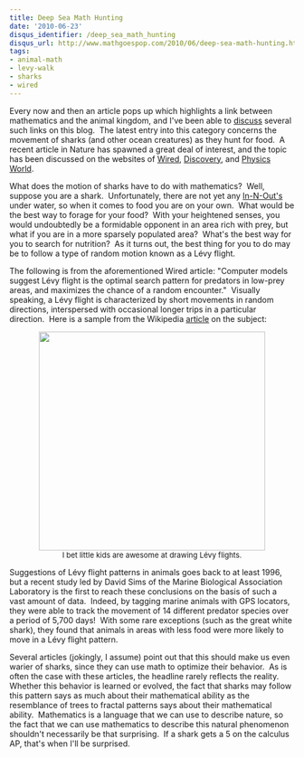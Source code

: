 ```yaml
---
title: Deep Sea Math Hunting
date: '2010-06-23'
disqus_identifier: /deep_sea_math_hunting
disqus_url: http://www.mathgoespop.com/2010/06/deep-sea-math-hunting.html
tags:
- animal-math
- levy-walk
- sharks
- wired
---
```

<p>Every now and then an article pops up which highlights a link between mathematics and the animal kingdom, and I've been able to <a href="http://www.mathgoespop.com/category/animal-math">discuss</a> several such links on this blog.  The latest entry into this category concerns the movement of sharks (and other ocean creatures) as they hunt for food.  A recent article in Nature has spawned a great deal of interest, and the topic has been discussed on the websites of <a href="http://www.wired.com/wiredscience/2010/06/levy-flight-strategy/">Wired</a>, <a href="http://news.discovery.com/animals/sharks-math-hunt.html">Discovery</a>, and <a href="http://physicsworld.com/cws/article/news/42899">Physics World</a>.</p>

<p>What does the motion of sharks have to do with mathematics?  Well, suppose you are a shark.  Unfortunately, there are not yet any <a href="http://www.in-n-out.com/">In-N-Out's</a> under water, so when it comes to food you are on your own.  What would be the best way to forage for your food?  With your heightened senses, you would undoubtedly be a formidable opponent in an area rich with prey, but what if you are in a more sparsely populated area?  What's the best way for you to search for nutrition?  As it turns out, the best thing for you to do may be to follow a type of random motion known as a Lévy flight.</p>

<p>The following is from the aforementioned Wired article: "Computer models suggest Lévy flight is the optimal search pattern for  predators in low-prey areas, and maximizes the chance of a random  encounter."  Visually speaking, a Lévy flight is characterized by short movements in random directions, interspersed with occasional longer trips in a particular direction.  Here is a sample from the Wikipedia <a href="http://en.wikipedia.org/wiki/L%C3%A9vy_flight">article</a> on the subject:</p>

<p style="text-align:center; font-size:small;"><img src="http://upload.wikimedia.org/wikipedia/commons/thumb/d/d0/LevyFlight.svg/500px-LevyFlight.svg.png" alt="" width="400" height="387" /><br>I bet little kids are awesome at drawing Lévy flights.</p>

<p>Suggestions of Lévy flight patterns in animals goes back to at least 1996, but a recent study led by David Sims of the Marine Biological Association Laboratory is the first to reach these conclusions on the basis of such a vast amount of data.  Indeed, by tagging marine animals with GPS locators, they were able to track the movement of 14 different predator species over a period of 5,700 days!  With some rare exceptions (such as the great white shark), they found that animals in areas with less food were more likely to move in a Lévy flight pattern.</p>

<p>Several articles (jokingly, I assume) point out that this should make us even warier of sharks, since they can use math to optimize their behavior.  As is often the case with these articles, the headline rarely reflects the reality.  Whether this behavior is learned or evolved, the fact that sharks may follow this pattern says as much about their mathematical ability as the resemblance of trees to fractal patterns says about their mathematical ability.  Mathematics is a language that we can use to describe nature, so the fact that we can use mathematics to describe this natural phenomenon shouldn't necessarily be that surprising.  If a shark gets a 5 on the calculus AP, that's when I'll be surprised.</p>